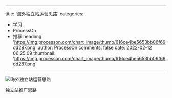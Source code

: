 
---
title: '海外独立站运营思路'
categories: 
 - 学习
 - ProcessOn
 - 推荐
headimg: 'https://img.processon.com/chart_image/thumb/616ce4be5653bb06f69dd287.png'
author: ProcessOn
comments: false
date: 2022-02-12 06:25:09
thumbnail: 'https://img.processon.com/chart_image/thumb/616ce4be5653bb06f69dd287.png'
---

<div>   
<img class="thumb" alt="海外独立站运营思路" src="https://img.processon.com/chart_image/thumb/616ce4be5653bb06f69dd287.png" referrerpolicy="no-referrer">
<p>独立站推广思路</p>  
</div>
            